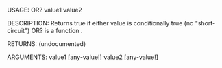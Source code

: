USAGE:
     OR? value1 value2 

DESCRIPTION:
     Returns true if either value is conditionally true (no "short-circuit")
     OR? is a function .

RETURNS:
    (undocumented)

ARGUMENTS:
    value1 [any-value!]
    value2 [any-value!]
